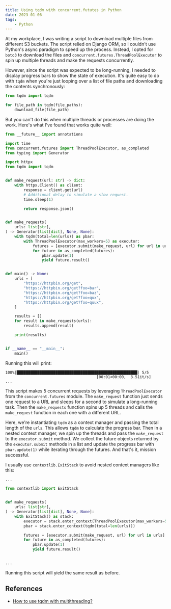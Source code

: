 ```yaml
---
title: Using tqdm with concurrent.fututes in Python
date: 2023-01-06
tags:
    - Python
---
```


At my workplace, I was writing a script to download multiple files from different S3
buckets. The script relied on Django ORM, so I couldn't use Python's async paradigm to
speed up the process. Instead, I opted for `boto3` to download the files and
`concurrent.futures.ThreadPoolExecutor` to spin up multiple threads and make the
requests concurrently.

However, since the script was expected to be long-running, I needed to display progress
bars to show the state of execution. It's quite easy to do with `tqdm` when you're just
looping over a list of file paths and downloading the contents synchronously:

```python
from tqdm import tqdm

for file_path in tqdm(file_paths):
    download_file(file_path)
```

But you can't do this when multiple threads or processes are doing the work. Here's what
I've found that works quite well:

```python
from __future__ import annotations

import time
from concurrent.futures import ThreadPoolExecutor, as_completed
from typing import Generator

import httpx
from tqdm import tqdm


def make_request(url: str) -> dict:
    with httpx.Client() as client:
        response = client.get(url)
        # Additional delay to simulate a slow request.
        time.sleep(1)

        return response.json()


def make_requests(
    urls: list[str],
) -> Generator[list[dict], None, None]:
    with tqdm(total=len(urls)) as pbar:
        with ThreadPoolExecutor(max_workers=5) as executor:
            futures = [executor.submit(make_request, url) for url in urls]
            for future in as_completed(futures):
                pbar.update(1)
                yield future.result()


def main() -> None:
    urls = [
        "https://httpbin.org/get",
        "https://httpbin.org/get?foo=bar",
        "https://httpbin.org/get?foo=baz",
        "https://httpbin.org/get?foo=qux",
        "https://httpbin.org/get?foo=quux",
    ]

    results = []
    for result in make_requests(urls):
        results.append(result)

    print(results)


if __name__ == "__main__":
    main()
```

Running this will print:

```
100%|█████████████████████████████████████████████████████| 5/5
                                        [00:01<00:00,  3.51it/s]
...
```

This script makes 5 concurrent requests by leveraging `ThreadPoolExecutor` from the
`concurrent.futures` module. The `make_request` function just sends one request to a
URL and sleeps for a second to simulate a long-running task. Then the `make_requests`
function spins up 5 threads and calls the `make_request` function in each one with
a different URL.

Here, we're instantiating `tqdm` as a context manager and passing the total length of
the `urls`. This allows `tqdm` to calculate the progress bar. Then in a nested context
manager, we spin up the threads and pass the `make_request` to the `executor.submit`
method. We collect the future objects returned by the `executor.submit` methods in a
list and update the progress bar with `pbar.update(1)` while iterating through the
futures. And that's it, mission successful.

I usually use `contextlib.ExitStack` to avoid nested context managers like this:

```python
...

from contextlib import ExitStack


def make_requests(
    urls: list[str],
) -> Generator[list[dict], None, None]:
    with ExitStack() as stack:
        executor = stack.enter_context(ThreadPoolExecutor(max_workers=5))
        pbar = stack.enter_context(tqdm(total=len(urls)))

        futures = [executor.submit(make_request, url) for url in urls]
        for future in as_completed(futures):
            pbar.update(1)
            yield future.result()


...
```

Running this script will yield the same result as before.

## References

* [How to use tqdm with multithreading?][1]

[1]: https://stackoverflow.com/questions/63826035/how-to-use-tqdm-with-multithreading
